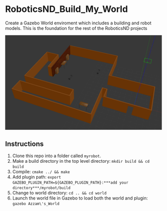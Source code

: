 # RoboticsND_Build_My_World
Create a Gazebo World enviroment which includes a building and robot models. This is the foundation for the rest of the RoboticsND projects

![gazebo](RoboticsND_Build_My_World.png)

## Instructions

1. Clone this repo into a folder called `myrobot`.
2. Make a build directory in the top level directory: `mkdir build && cd build`
3. Compile: `cmake ../ && make`
4. Add plugin path: `export GAZEBO_PLUGIN_PATH=${GAZEBO_PLUGIN_PATH}:***add your directory***/myrobot/build`
5. Change to world directory: `cd .. && cd world` 
6. Launch the world file in Gazebo to load both the world and plugin: `gazebo Azzam\'s_World`
